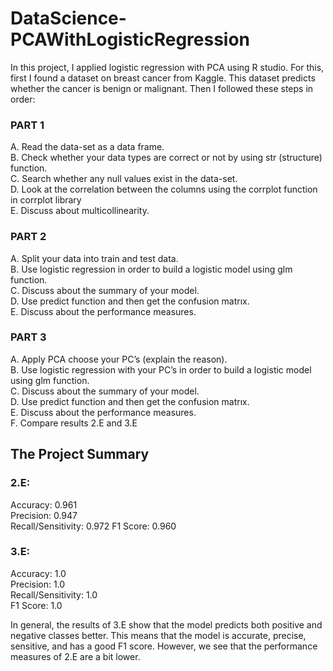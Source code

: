 # DataScience-PCAWithLogisticRegression
In this project, I applied logistic regression with PCA using R studio. For this, first I found a dataset on breast cancer from Kaggle. This dataset predicts whether the cancer is benign or malignant. Then I followed these steps in order:<br>
### PART 1<br>
A. Read the data-set as a data frame.<br>
B. Check whether your data types are correct or not by using str (structure) function.<br>
C. Search whether any null values exist in the data-set.<br>
D. Look at the correlation between the columns using the corrplot function in corrplot library<br>
E. Discuss about multicollinearity.<br>
### PART 2<br>
A. Split your data into train and test data.<br>
B. Use logistic regression in order to build a logistic model using glm function.<br>
C. Discuss about the summary of your model.<br>
D. Use predict function and then get the confusion matrıx.<br>
E. Discuss about the performance measures.<br>
### PART 3<br>
A. Apply PCA choose your PC’s (explain the reason).<br>
B. Use logistic regression with your PC’s in order to build a logistic model using glm function.<br>
C. Discuss about the summary of your model.<br>
D. Use predict function and then get the confusion matrıx.<br>
E. Discuss about the performance measures.<br>
F. Compare results 2.E and 3.E<br>

## The Project Summary
### 2.E:<br>
Accuracy: 0.961<br>
Precision: 0.947<br>
Recall/Sensitivity: 0.972 F1 Score: 0.960<br>


### 3.E:<br>
Accuracy: 1.0<br>
Precision: 1.0<br>
Recall/Sensitivity: 1.0<br>
F1 Score: 1.0<br>

In general, the results of 3.E show that the model predicts both positive and negative classes better. This means that the model is accurate, precise, sensitive, and has a good F1 score. However, we see that the performance measures of 2.E are a bit lower.
